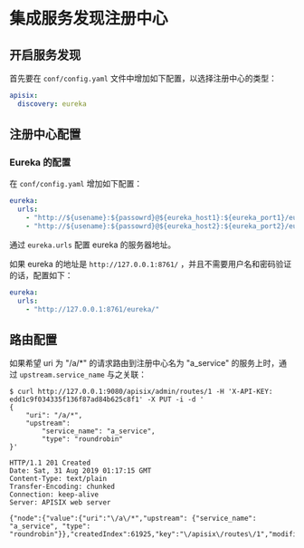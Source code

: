 <!--
#
# Licensed to the Apache Software Foundation (ASF) under one or more
# contributor license agreements.  See the NOTICE file distributed with
# this work for additional information regarding copyright ownership.
# The ASF licenses this file to You under the Apache License, Version 2.0
# (the "License"); you may not use this file except in compliance with
# the License.  You may obtain a copy of the License at
#
#     http://www.apache.org/licenses/LICENSE-2.0
#
# Unless required by applicable law or agreed to in writing, software
# distributed under the License is distributed on an "AS IS" BASIS,
# WITHOUT WARRANTIES OR CONDITIONS OF ANY KIND, either express or implied.
# See the License for the specific language governing permissions and
# limitations under the License.
#
-->

# 集成服务发现注册中心

## 开启服务发现

首先要在 `conf/config.yaml` 文件中增加如下配置，以选择注册中心的类型：

```yaml
apisix:
  discovery: eureka
```

## 注册中心配置

### Eureka 的配置

在 `conf/config.yaml` 增加如下配置：

```yaml
eureka:
  urls:
    - "http://${usename}:${passowrd}@${eureka_host1}:${eureka_port1}/eureka/"
    - "http://${usename}:${passowrd}@${eureka_host2}:${eureka_port2}/eureka/"
```

通过 `eureka.urls` 配置 eureka 的服务器地址。

如果 eureka 的地址是 `http://127.0.0.1:8761/` ，并且不需要用户名和密码验证的话，配置如下：

```yaml
eureka:
  urls:
    - "http://127.0.0.1:8761/eureka/"
```

## 路由配置

如果希望 uri 为 "/a/*" 的请求路由到注册中心名为 "a_service" 的服务上时，通过 `upstream.service_name` 与之关联：

```shell
$ curl http://127.0.0.1:9080/apisix/admin/routes/1 -H 'X-API-KEY: edd1c9f034335f136f87ad84b625c8f1' -X PUT -i -d '
{
    "uri": "/a/*",
    "upstream":
        "service_name": "a_service",
        "type": "roundrobin"
}'

HTTP/1.1 201 Created
Date: Sat, 31 Aug 2019 01:17:15 GMT
Content-Type: text/plain
Transfer-Encoding: chunked
Connection: keep-alive
Server: APISIX web server

{"node":{"value":{"uri":"\/a\/*","upstream": {"service_name": "a_service", "type": "roundrobin"}},"createdIndex":61925,"key":"\/apisix\/routes\/1","modifiedIndex":61925},"action":"create"}
```
